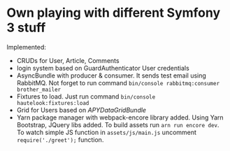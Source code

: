 Own playing with different Symfony 3 stuff
==========

Implemented:
- CRUDs for User, Article, Comments
- login system based on GuardAuthenticator User credentials
- AsyncBundle with producer & consumer. It sends test email using RabbitMQ.
Not forget to run command `bin/console rabbitmq:consumer brother_mailer`
- Fixtures to load. Just run command `bin/console hautelook:fixtures:load `
- Grid for Users based on *APYDataGridBundle*
- Yarn package manager with webpack-encore library added. Using Yarn Bootstrap, JQuery libs added. To build assets run `arn run encore dev`. 
 To watch simple JS function in `assets/js/main.js` uncomment `require('./greet');` function.
